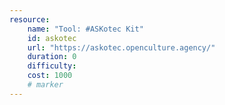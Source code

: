 ```yaml
---
resource:
    name: "Tool: #ASKotec Kit"
    id: askotec
    url: "https://askotec.openculture.agency/"
    duration: 0
    difficulty: 
    cost: 1000
    # marker
---
```

